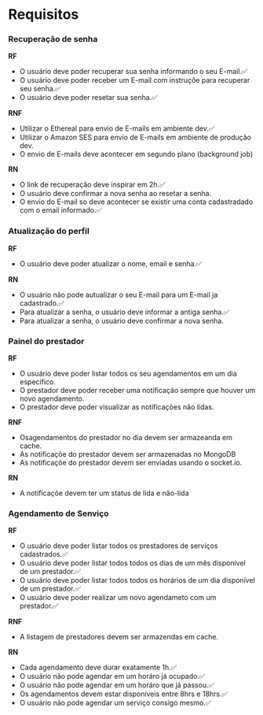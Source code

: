 # Requisitos

### Recuperação de senha

**RF**
- O usuário deve poder recuperar sua senha informando o seu E-mail.✅
- O usuário deve poder receber um E-mail com instruçõe para recuperar seu senha.✅
- O usuário deve poder resetar sua senha.✅

**RNF**
- Utilizar o Ethereal para envio de E-mails em ambiente dev.✅
- Utilizar o Amazon SES para envio de E-mails em ambiente de produção dev.
- O envio de E-mails deve acontecer em segundo plano (background job)

**RN**
- O link de recuperação deve inspirar em 2h.✅
- O usuário deve confirmar a nova senha ao resetar a senha.
- O envio do E-mail so deve acontecer se existir uma conta cadastradado com o email informado.✅

### Atualização do perfil
**RF**
- O usuário deve poder atualizar o nome, email e senha.✅

**RN**
- O usuário não pode autualizar o seu E-mail para um E-mail ja cadastrado.✅
- Para atualizar a senha, o usuário deve informar a antiga senha.✅
- Para atualizar a senha, o usuário deve confirmar a nova senha.

### Painel do prestador

**RF**
- O usuário deve poder listar todos os seu agendamentos em um dia específico.
- O prestador deve poder receber uma notificação sempre que houver um novo agendamento.
- O prestador deve poder visualizar as notificações não lidas.

**RNF**
- Osagendamentos do prestador no dia  devem ser armazeanda em cache.
- As notificaçõe do prestador devem ser armazenadas no MongoDB
- As notificaçõe do prestador devem ser enviadas usando o socket.io.

**RN**
- A notificaçõe devem ter um status de lida e não-lida

### Agendamento de Senviço
**RF**
- O usuário deve poder listar todos os prestadores de serviços cadastrados.✅
- O usuário deve poder listar todos todos os dias de um mês disponível de um prestador.✅
- O usuário deve poder listar todos todos os horários de um dia disponível de um prestador.✅
- O usuário deve poder realizar um novo agendameto com um prestador.✅

**RNF**
- A listagem de prestadores devem ser armazendas em cache.

**RN**
- Cada agendamento deve durar exatamente 1h.✅
- O usuário não pode agendar em um horáro já ocupado.✅
- O usuário não pode agendar em um horáro que já passou.✅
- Os agendamentos devem estar disponíveis entre 8hrs e 18hrs.✅
- O usuário não pode agendar um serviço consigo mesmo.✅
